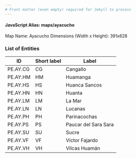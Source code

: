 ```yaml
---
# Front matter (even empty) required for Jekyll to process
---
```


#### JavaScript Alias: maps/ayacucho

Map Name: Ayacucho
Dimensions (Width x Height): 391x628


### List of Entities

ID | Short label | Label
---|---|---|
PE.AY.CG| CG | Cangallo
PE.AY.HM| HM | Huamanga
PE.AY.HS| HS | Huanca Sancos
PE.AY.HN| HN | Huanta
PE.AY.LM| LM | La Mar
PE.AY.LN| LN | Lucanas
PE.AY.PH| PH | Parinacochas
PE.AY.PS| PS | Paucar del Sara Sara
PE.AY.SU| SU | Sucre
PE.AY.VF| VF | Víctor Fajardo
PE.AY.VH| VH | Vilcas Huamán
